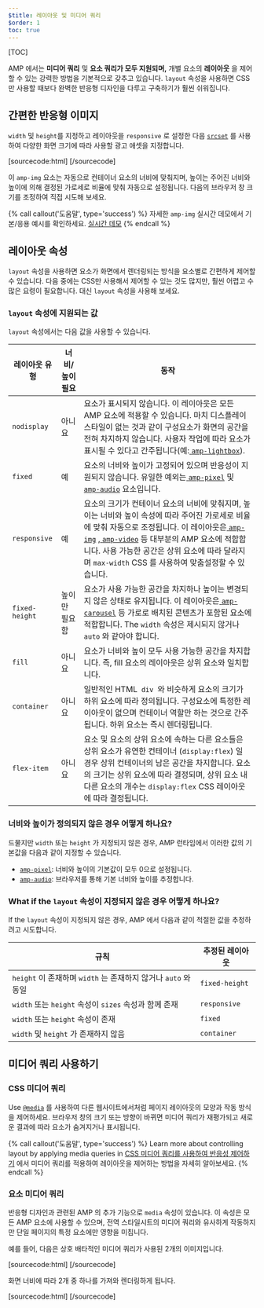 ```yaml
---
$title: 레이아웃 및 미디어 쿼리
$order: 1
toc: true
---
```


[TOC]

 AMP 에서는 **미디어 쿼리**  및 **요소 쿼리가 모두 지원되며,** 개별 요소의 **레이아웃** 을 제어할 수 있는 강력한 방법을 기본적으로 갖추고 있습니다. `layout` 속성을 사용하면 CSS 만 사용할 때보다 완벽한 반응형 디자인을 다루고 구축하기가 훨씬 쉬워집니다.

## 간편한 반응형 이미지

 `width` 및 `height`를 지정하고 레이아웃을 `responsive` 로 설정한 다음 [`srcset`](/ja/docs/guides/responsive/art_direction.html) 를 사용하여 다양한 화면 크기에 따라 사용할 광고 애셋을 지정합니다.

[sourcecode:html]
<amp-img
src="/img/narrow.jpg"
srcset="/img/wide.jpg 640w,
/img/narrow.jpg 320w"
width="1698"
height="2911"
layout="responsive"
alt="an image">
</amp-img>
[/sourcecode]

이 `amp-img` 요소는 자동으로 컨테이너 요소의 너비에 맞춰지며, 높이는 주어진 너비와 높이에 의해 결정된 가로세로 비율에 맞춰 자동으로 설정됩니다. 다음의 브라우저 창 크기를 조정하여 직접 시도해 보세요.

<amp-img src="/static/img/background.jpg" width="1920" height="1080" layout="responsive"></amp-img>

{% call callout('도움말', type='success') %}
 자세한 `amp-img` 실시간 데모에서 기본/응용 예시를 확인하세요. [실시간 데모](https://ampbyexample.com/components/amp-img/)
{% endcall %}

## 레이아웃 속성

`layout` 속성을 사용하면 요소가 화면에서 렌더링되는 방식을 요소별로 간편하게 제어할 수 있습니다. 다음 중에는 CSS만 사용해서 제어할 수 있는 것도 많지만, 훨씬 어렵고 수많은 요령이 필요합니다. 대신 `layout` 속성을 사용해 보세요.

### `layout` 속성에 지원되는 값

`layout` 속성에서는 다음 값을 사용할 수 있습니다.

<table>
  <thead>
    <tr>
      <th data-th="Layout type" class="col-twenty">레이아웃 유형</th>
      <th data-th="Width/height required" class="col-twenty">너비/높이 필요</th>
      <th data-th="Behavior">동작</th>
    </tr>
  </thead>
  <tbody>
    <tr>
      <td data-th="Layout type" class="col-twenty"><code>nodisplay</code></td>
      <td data-th="Description" class="col-twenty">아니요</td>
      <td data-th="Behavior"> 요소가 표시되지 않습니다. 이 레이아웃은 모든 AMP 요소에 적용할 수 있습니다. 마치 디스플레이 스타일이 없는 것과 같이 구성요소가 화면의 공간을 전혀 차지하지 않습니다. 사용자 작업에 따라 요소가 표시될 수 있다고 간주됩니다(예:<a href="/ja/docs/reference/extended/amp-lightbox.html"> <code>amp-lightbox</code></a>).</td>
    </tr>
    <tr>
      <td data-th="Layout type" class="col-twenty"><code>fixed</code></td>
      <td data-th="Description" class="col-twenty">예</td>
      <td data-th="Behavior"> 요소의 너비와 높이가 고정되어 있으며 반응성이 지원되지 않습니다. 유일한 예외는<a href="/ja/docs/reference/amp-pixel.html"> <code>amp-pixel</code></a>  및<a href="/ja/docs/reference/extended/amp-audio.html"> <code>amp-audio</code></a> 요소입니다.</td>
    </tr>
    <tr>
      <td data-th="Layout type" class="col-twenty"><code>responsive</code></td>
      <td data-th="Description" class="col-twenty">예</td>
      <td data-th="Behavior"> 요소의 크기가 컨테이너 요소의 너비에 맞춰지며, 높이는 너비와 높이 속성에 따라 주어진 가로세로 비율에 맞춰 자동으로 조정됩니다. 이 레이아웃은<a href="/ja/docs/reference/amp-img.html"> <code>amp-img</code></a> ,<a href="/ja/docs/reference/amp-video.html"> <code>amp-video</code></a> 등 대부분의 AMP 요소에 적합합니다. 사용 가능한 공간은 상위 요소에 따라 달라지며 <code>max-width</code> CSS 를 사용하여 맞춤설정할 수 있습니다.</td>
    </tr>
    <tr>
      <td data-th="Layout type" class="col-twenty"><code>fixed-height</code></td>
      <td data-th="Description" class="col-twenty">높이만 필요함</td>
      <td data-th="Behavior"> 요소가 사용 가능한 공간을 차지하나 높이는 변경되지 않은 상태로 유지됩니다. 이 레이아웃은<a href="/ja/docs/reference/extended/amp-carousel.html"> <code>amp-carousel</code></a>  등 가로로 배치된 콘텐츠가 포함된 요소에 적합합니다. The <code>width</code>  속성은 제시되지 않거나 <code>auto</code> 와 같아야 합니다.</td>
    </tr>
    <tr>
      <td data-th="Layout type" class="col-twenty"><code>fill</code></td>
      <td data-th="Description" class="col-twenty">아니요</td>
      <td data-th="Behavior">요소가 너비와 높이 모두 사용 가능한 공간을 차지합니다. 즉, fill 요소의 레이아웃은 상위 요소와 일치합니다.</td>
    </tr>
    <tr>
      <td data-th="Layout type" class="col-twenty"><code>container</code></td>
      <td data-th="Description" class="col-twenty">아니요</td>
      <td data-th="Behavior"> 일반적인 HTML<code> div </code>와 비슷하게 요소의 크기가 하위 요소에 따라 정의됩니다. 구성요소에 특정한 레이아웃이 없으며 컨테이너 역할만 하는 것으로 간주됩니다. 하위 요소는 즉시 렌더링됩니다.</td>
    </tr>
    <tr>
      <td data-th="Layout type" class="col-twenty"><code>flex-item</code></td>
      <td data-th="Description" class="col-twenty">아니요</td>
      <td data-th="Behavior"> 요소 및 요소의 상위 요소에 속하는 다른 요소들은 상위 요소가 유연한 컨테이너 (<code>display:flex</code>) 일 경우 상위 컨테이너의 남은 공간을 차지합니다. 요소의 크기는 상위 요소에 따라 결정되며, 상위 요소 내 다른 요소의 개수는 <code>display:flex</code> CSS 레이아웃에 따라 결정됩니다.</td>
    </tr>
  </tbody>
</table>

### 너비와 높이가 정의되지 않은 경우 어떻게 하나요?

드물지만 `width` 또는 `height` 가 지정되지 않은 경우, AMP 런타임에서 이러한 값의 기본값을 다음과 같이 지정할 수 있습니다.

* [`amp-pixel`](/ja/docs/reference/amp-pixel.html): 너비와 높이의 기본값이 모두 0으로 설정됩니다.
* [`amp-audio`](/ja/docs/reference/extended/amp-audio.html): 브라우저를 통해 기본 너비와 높이를 추정합니다.

###  What if the <code>layout</code> 속성이 지정되지 않은 경우 어떻게 하나요?

 If the <code>layout</code> 속성이 지정되지 않은 경우, AMP 에서 다음과 같이 적절한 값을 추정하려고 시도합니다.

<table>
  <thead>
    <tr>
      <th data-th="Rule">규칙</th>
      <th data-th="Inferred layout" class="col-thirty">추정된 레이아웃</th>
    </tr>
  </thead>
  <tbody>
    <tr>
      <td data-th="Rule"><code>height</code>  이 존재하며 <code>width</code>  는 존재하지 않거나 <code>auto</code> 와 동일</td>
      <td data-th="Inferred layout"><code>fixed-height</code></td>
    </tr>
    <tr>
      <td data-th="Rule"><code>width</code>  또는 <code>height</code>  속성이 <code>sizes</code> 속성과 함께 존재</td>
      <td data-th="Inferred layout"><code>responsive</code></td>
    </tr>
    <tr>
      <td data-th="Rule"><code>width</code>  또는 <code>height</code> 속성이 존재</td>
      <td data-th="Inferred layout"> <code>fixed</code></td>
    </tr>
    <tr>
      <td data-th="Rule"><code>width</code>  및 <code>height</code> 가 존재하지 않음</td>
      <td data-th="Inferred layout"> <code>container</code></td>
    </tr>
  </tbody>
</table>

## 미디어 쿼리 사용하기

### CSS 미디어 쿼리

 Use [`@media`](https://developer.mozilla.org/ja/docs/Web/CSS/@media) 를 사용하여 다른 웹사이트에서처럼 페이지 레이아웃의 모양과 작동 방식을 제어하세요. 브라우저 창의 크기 또는 방향이 바뀌면 미디어 쿼리가 재평가되고 새로운 결과에 따라 요소가 숨겨지거나 표시됩니다.

{% call callout('도움말', type='success') %}
 Learn more about controlling layout by applying media queries in [CSS 미디어 쿼리를 사용하여 반응성 제어하기](https://developers.google.com/web/fundamentals/design-and-ui/responsive/fundamentals/use-media-queries?hl=en)
에서 미디어 쿼리를 적용하여 레이아웃을 제어하는 방법을 자세히 알아보세요. {% endcall %}

### 요소 미디어 쿼리

반응형 디자인과 관련된 AMP 의 추가 기능으로 `media` 속성이 있습니다. 이 속성은 모든 AMP 요소에 사용할 수 있으며, 전역 스타일시트의 미디어 쿼리와 유사하게 작동하지만 단일 페이지의 특정 요소에만 영향을 미칩니다.

예를 들어, 다음은 상호 배타적인 미디어 쿼리가 사용된 2개의 이미지입니다.

[sourcecode:html]
<amp-img
media="(min-width: 650px)"
src="wide.jpg"
width=466
height=355
layout="responsive">
</amp-img>
[/sourcecode]

화면 너비에 따라 2개 중 하나를 가져와 렌더링하게 됩니다.

[sourcecode:html]
<amp-img
media="(max-width: 649px)"
src="narrow.jpg"
width=527
height=193
layout="responsive">
</amp-img>
[/sourcecode]

